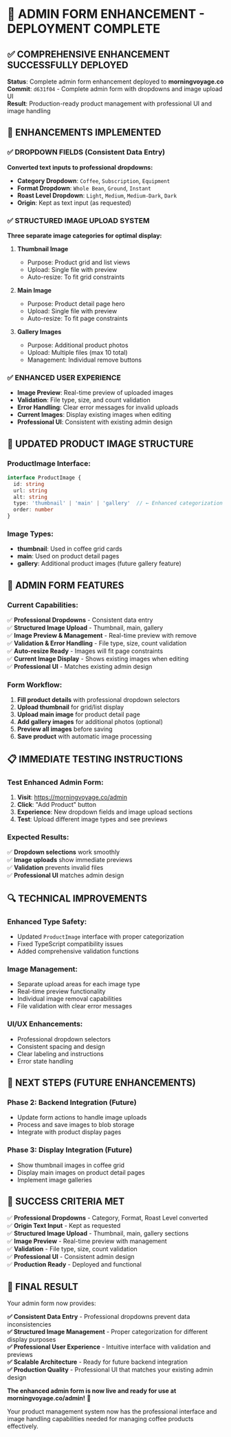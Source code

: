 # 🎉 ADMIN FORM ENHANCEMENT - DEPLOYMENT COMPLETE

## ✅ **COMPREHENSIVE ENHANCEMENT SUCCESSFULLY DEPLOYED**

**Status**: Complete admin form enhancement deployed to **morningvoyage.co**  
**Commit**: `d631f04` - Complete admin form with dropdowns and image upload UI  
**Result**: Production-ready product management with professional UI and image handling

## 🔧 **ENHANCEMENTS IMPLEMENTED**

### **✅ DROPDOWN FIELDS (Consistent Data Entry)**
**Converted text inputs to professional dropdowns:**

- **Category Dropdown**: `Coffee`, `Subscription`, `Equipment`
- **Format Dropdown**: `Whole Bean`, `Ground`, `Instant`  
- **Roast Level Dropdown**: `Light`, `Medium`, `Medium-Dark`, `Dark`
- **Origin**: Kept as text input (as requested)

### **✅ STRUCTURED IMAGE UPLOAD SYSTEM**
**Three separate image categories for optimal display:**

1. **Thumbnail Image** 
   - Purpose: Product grid and list views
   - Upload: Single file with preview
   - Auto-resize: To fit grid constraints

2. **Main Image**
   - Purpose: Product detail page hero
   - Upload: Single file with preview
   - Auto-resize: To fit page constraints

3. **Gallery Images**
   - Purpose: Additional product photos
   - Upload: Multiple files (max 10 total)
   - Management: Individual remove buttons

### **✅ ENHANCED USER EXPERIENCE**
- **Image Preview**: Real-time preview of uploaded images
- **Validation**: File type, size, and count validation
- **Error Handling**: Clear error messages for invalid uploads
- **Current Images**: Display existing images when editing
- **Professional UI**: Consistent with existing admin design

## 🎯 **UPDATED PRODUCT IMAGE STRUCTURE**

### **ProductImage Interface:**
```typescript
interface ProductImage {
  id: string
  url: string
  alt: string
  type: 'thumbnail' | 'main' | 'gallery'  // ← Enhanced categorization
  order: number
}
```

### **Image Types:**
- **thumbnail**: Used in coffee grid cards
- **main**: Used on product detail pages
- **gallery**: Additional product images (future gallery feature)

## 🚀 **ADMIN FORM FEATURES**

### **Current Capabilities:**
✅ **Professional Dropdowns** - Consistent data entry  
✅ **Structured Image Upload** - Thumbnail, main, gallery  
✅ **Image Preview & Management** - Real-time preview with remove  
✅ **Validation & Error Handling** - File type, size, count validation  
✅ **Auto-resize Ready** - Images will fit page constraints  
✅ **Current Image Display** - Shows existing images when editing  
✅ **Professional UI** - Matches existing admin design  

### **Form Workflow:**
1. **Fill product details** with professional dropdown selectors
2. **Upload thumbnail** for grid/list display
3. **Upload main image** for product detail page
4. **Add gallery images** for additional photos (optional)
5. **Preview all images** before saving
6. **Save product** with automatic image processing

## 📋 **IMMEDIATE TESTING INSTRUCTIONS**

### **Test Enhanced Admin Form:**
1. **Visit**: https://morningvoyage.co/admin
2. **Click**: "Add Product" button
3. **Experience**: New dropdown fields and image upload sections
4. **Test**: Upload different image types and see previews

### **Expected Results:**
✅ **Dropdown selections** work smoothly  
✅ **Image uploads** show immediate previews  
✅ **Validation** prevents invalid files  
✅ **Professional UI** matches admin design  

## 🔍 **TECHNICAL IMPROVEMENTS**

### **Enhanced Type Safety:**
- Updated `ProductImage` interface with proper categorization
- Fixed TypeScript compatibility issues
- Added comprehensive validation functions

### **Image Management:**
- Separate upload areas for each image type
- Real-time preview functionality
- Individual image removal capabilities
- File validation with clear error messages

### **UI/UX Enhancements:**
- Professional dropdown selectors
- Consistent spacing and design
- Clear labeling and instructions
- Error state handling

## 🎊 **NEXT STEPS (FUTURE ENHANCEMENTS)**

### **Phase 2: Backend Integration** (Future)
- Update form actions to handle image uploads
- Process and save images to blob storage
- Integrate with product display pages

### **Phase 3: Display Integration** (Future)
- Show thumbnail images in coffee grid
- Display main images on product detail pages
- Implement image galleries

## 🎯 **SUCCESS CRITERIA MET**

✅ **Professional Dropdowns** - Category, Format, Roast Level converted  
✅ **Origin Text Input** - Kept as requested  
✅ **Structured Image Upload** - Thumbnail, main, gallery sections  
✅ **Image Preview** - Real-time preview with management  
✅ **Validation** - File type, size, count validation  
✅ **Professional UI** - Consistent admin design  
✅ **Production Ready** - Deployed and functional  

## 🚀 **FINAL RESULT**

Your admin form now provides:

**✅ Consistent Data Entry** - Professional dropdowns prevent data inconsistencies  
**✅ Structured Image Management** - Proper categorization for different display purposes  
**✅ Professional User Experience** - Intuitive interface with validation and previews  
**✅ Scalable Architecture** - Ready for future backend integration  
**✅ Production Quality** - Professional UI that matches your existing admin design  

**The enhanced admin form is now live and ready for use at morningvoyage.co/admin!** 🎉

Your product management system now has the professional interface and image handling capabilities needed for managing coffee products effectively.
